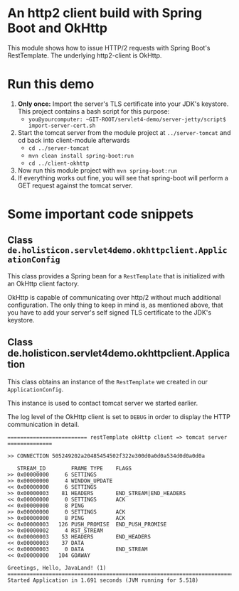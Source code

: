 # An http2 client build with Spring Boot and OkHttp

This module shows how to issue HTTP/2 requests with Spring Boot's RestTemplate. The underlying http2-client is OkHttp.

# Run this demo

1. **Only once:**  Import the server's TLS certificate into your JDK's keystore. This project contains a bash script for this 
purpose:
   * `you@yourcomputer: ~GIT-ROOT/servlet4-demo/server-jetty/script$ import-server-cert.sh`
1. Start the tomcat server from the module project at `../server-tomcat` and cd back into client-module afterwards
      * `cd ../server-tomcat`
      * `mvn clean install spring-boot:run`
      * `cd ../client-okhttp`   
1. Now run this module project with `mvn spring-boot:run`
1. If everything works out fine, you will see that spring-boot will perform a GET request against the tomcat server.

# Some important code snippets

## Class `de.holisticon.servlet4demo.okhttpclient.ApplicationConfig`
This class provides a Spring bean for a `RestTemplate` that is initialized with an OkHttp client factory.

OkHttp is capable of communicating over http/2 without much additional configuration. The only thing to keep in mind is, as mentioned above, that you have to add
your server's self signed TLS certificate to the JDK's keystore. 

## Class de.holisticon.servlet4demo.okhttpclient.Application
This class obtains an instance of the `RestTemplate` we created in our `ApplicationConfig`.

This instance is used to contact tomcat server we started earlier.

The log level of the OkHttp client is set to `DEBUG` in order to display the HTTP communication in detail.

    ========================= restTemplate okHttp client => tomcat server ==============
    
    >> CONNECTION 505249202a20485454502f322e300d0a0d0a534d0d0a0d0a

       STREAM_ID        FRAME TYPE    FLAGS
    >> 0x00000000     6 SETTINGS      
    >> 0x00000000     4 WINDOW_UPDATE 
    << 0x00000000     6 SETTINGS      
    >> 0x00000003    81 HEADERS       END_STREAM|END_HEADERS
    << 0x00000000     0 SETTINGS      ACK
    << 0x00000000     8 PING          
    >> 0x00000000     0 SETTINGS      ACK
    >> 0x00000000     8 PING          ACK
    << 0x00000003   126 PUSH_PROMISE  END_PUSH_PROMISE
    >> 0x00000002     4 RST_STREAM    
    << 0x00000003    53 HEADERS       END_HEADERS
    << 0x00000003    37 DATA          
    << 0x00000003     0 DATA          END_STREAM
    << 0x00000000   104 GOAWAY        
    
    Greetings, Hello, JavaLand! (1)
    ====================================================================================
    Started Application in 1.691 seconds (JVM running for 5.518)